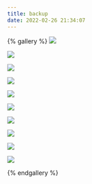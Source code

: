 ```yaml
---
title: backup
date: 2022-02-26 21:34:07
---
```

{% gallery %}
![](https://s2.loli.net/2022/02/26/VlhwqWbFPiGEvMZ.png)

![](https://s2.loli.net/2022/01/23/z45cg7KYpSbD21w.png)

![](https://s2.loli.net/2022/02/17/PvJEwZGLSso6zpD.jpg)

![](https://s2.loli.net/2022/01/25/xfNTaIpCnmX74vV.jpg)

![](https://s2.loli.net/2022/01/25/awbENjrkie7x3Qq.png)

![](https://s2.loli.net/2022/01/25/csHV4wjvQU5eKyL.jpg)

![](https://s2.loli.net/2022/01/25/ZjaQG12qpzgXOUL.jpg)

![](https://s2.loli.net/2022/01/25/dNTRbtSQ1eu82JW.jpg)

![](https://s2.loli.net/2022/01/25/UZGFaMOYQtTiVg8.jpg)

![](https://s2.loli.net/2022/01/25/yCjdhY6AteaPMxH.jpg)

{% endgallery %}

